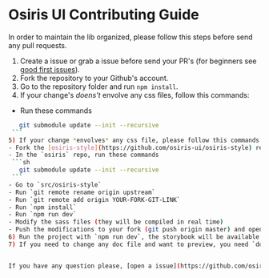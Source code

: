 # Osiris UI Contributing Guide

In order to maintain the lib organized, please follow this steps before send any pull requests.

1) Create a issue or grab a issue before send your PR's (for beginners see [good first issues](https://github.com/osiris-ui/osiris/issues?q=is%3Aissue+is%3Aopen+label%3A%22good+first+issue%22)).
2) Fork the repository to your Github's account.
3) Go to the repository folder and run `npm install`.
4) If your change's *doens't* envolve any css files, follow this commands: 
  - Run these commands
   ```sh
      git submodule update --init --recursive
    ```
5) If your change *envolves* any css file, please follow this commands
  - Fork the [osiris-style](https://github.com/osiris-ui/osiris-style) repo.
  - In the `osiris` repo, run these commands
    ```sh
      git submodule update --init --recursive
    ```
  - Go to `src/osiris-style`
  - Run `git remote rename origin upstream`
  - Run `git remote add origin YOUR-FORK-GIT-LINK`
  - Run `npm install`
  - Run `npm run dev`
  - Modify the sass files (they will be compiled in real time)
  - Push the modifications to your fork (git push origin master) and open a PR
6) Run the project with `npm run dev`, the storybook will be available at `http://localhost:9001`
7) If you need to change any doc file and want to preview, you need `docsify` installed


If you have any question please, [open a issue](https://github.com/osiris-ui/osiris/issues)!
